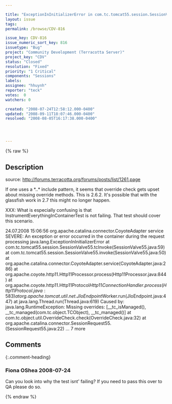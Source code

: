 ```yaml
---

title: "ExceptionInInitializerError in com.tc.tomcat55.session.SessionValve55.tcInvoke()"
layout: issue
tags: 
permalink: /browse/CDV-816

issue_key: CDV-816
issue_numeric_sort_key: 816
issuetype: "Bug"
project: "Community Development (Terracotta Server)"
project_key: "CDV"
status: "Closed"
resolution: "Fixed"
priority: "1 Critical"
components: "Sessions"
labels: 
assignee: "hhuynh"
reporter: "teck"
votes:  0
watchers: 0

created: "2008-07-24T12:58:12.000-0400"
updated: "2008-09-11T18:07:46.000-0400"
resolved: "2008-08-05T16:17:38.000-0400"




---
```


{% raw %}

## Description

<div markdown="1" class="description">

source: http://forums.terracotta.org/forums/posts/list/1261.page

If one uses a \*..\* include pattern, it seems that override check gets upset about missing override methods. This is 2.6.2. It's possible that with the glassfish work in 2.7 this might no longer happen. 

XXX: What is especially confusing is that InstrumentEverythingInContainerTest is not failing. That test should cover this scenario.

24.07.2008 15:06:56 org.apache.catalina.connector.CoyoteAdapter service
 SEVERE: An exception or error occurred in the container during the request processing
 java.lang.ExceptionInInitializerError
         at com.tc.tomcat55.session.SessionValve55.tcInvoke(SessionValve55.java:59)
         at com.tc.tomcat55.session.SessionValve55.invoke(SessionValve55.java:50)
         at org.apache.catalina.connector.CoyoteAdapter.service(CoyoteAdapter.java:286)
         at org.apache.coyote.http11.Http11Processor.process(Http11Processor.java:844)
         at org.apache.coyote.http11.Http11Protocol$Http11ConnectionHandler.process(Http11Protocol.java:583)
         at org.apache.tomcat.util.net.JIoEndpoint$Worker.run(JIoEndpoint.java:447)
         at java.lang.Thread.run(Thread.java:619)
 Caused by: java.lang.RuntimeException: Missing overrides: [\_\_tc\_isManaged(), \_\_tc\_managed(com.tc.object.TCObject), \_\_tc\_managed()]
         at com.tc.object.util.OverrideCheck.check(OverrideCheck.java:32)
         at org.apache.catalina.connector.SessionRequest55.<clinit>(SessionRequest55.java:22)
         ... 7 more


</div>

## Comments


{:.comment-heading}
### **Fiona OShea** <span class="date">2008-07-24</span>

<div markdown="1" class="comment">

Can you look into  why the test isnt' failing? If you need to pass this over to QA please do so.

</div>



{% endraw %}
